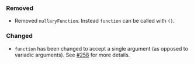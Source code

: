 <!--
A new scriv changelog fragment.

Uncomment the section that is right (remove the HTML comment wrapper).
-->

### Removed

- Removed `nullaryFunction`. Instead `function` can be called with `()`.

<!--
### Added

- A bullet item for the Added category.

-->
### Changed

- `function` has been changed to accept a single argument (as opposed to variadic arguments). See [#258](https://github.com/circuithub/rel8/pull/258) for more details.

<!--
### Deprecated

- A bullet item for the Deprecated category.

-->
<!--
### Fixed

- A bullet item for the Fixed category.

-->
<!--
### Security

- A bullet item for the Security category.

-->

